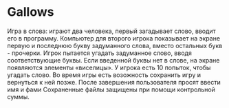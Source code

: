 # Gallows

Игра в слова: играют два человека, первый загадывает слово, вводит его в программу. Компьютер для второго игрока показывает на экране первую и последнюю букву задуманного слова, вместо остальных букв - прочерки. Игрок пытается угадать задуманное слово, вводя соответствующие буквы. Если введенной буквы нет в слове, на экране появляются элементы «виселицы». У игрока есть 10 попыток, чтобы угадать слово. 
Во время игры есть возожность сохранить игру и вернуться к ней позже.
После завершения пользователя просят ввести имя и фами
Сохраненные файлы защищены при помощи контрольной суммы.
